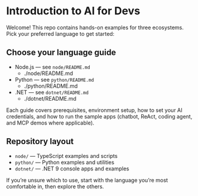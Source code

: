 # Introduction to AI for Devs

Welcome! This repo contains hands-on examples for three ecosystems. Pick your preferred language to get started:

## Choose your language guide

- Node.js — see `node/README.md`
	- ./node/README.md
- Python — see `python/README.md`
	- ./python/README.md
- .NET — see `dotnet/README.md`
	- ./dotnet/README.md

Each guide covers prerequisites, environment setup, how to set your AI credentials, and how to run the sample apps (chatbot, ReAct, coding agent, and MCP demos where applicable).

## Repository layout

- `node/` — TypeScript examples and scripts
- `python/` — Python examples and utilities
- `dotnet/` — .NET 9 console apps and examples

If you’re unsure which to use, start with the language you’re most comfortable in, then explore the others.


